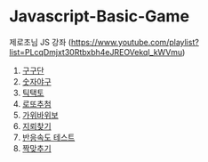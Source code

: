 # Javascript-Basic-Game
제로초님 JS 강좌 (https://www.youtube.com/playlist?list=PLcqDmjxt30Rtbxbh4eJREOVekql_kWVmu)
<ol>
  <li><a href="https://ji-silver.github.io/Javascript-Basic-Game/1.구구단">구구단</a></li>
  <li><a href="https://ji-silver.github.io/Javascript-Basic-Game/2.숫자야구">숫자야구</a></li>
  <li><a href="https://ji-silver.github.io/Javascript-Basic-Game/3.틱택토">틱택토</a></li>
  <li><a href="https://ji-silver.github.io/Javascript-Basic-Game/4.로또추첨">로또추첨</a></li>
  <li><a href="https://ji-silver.github.io/Javascript-Basic-Game/5.가위바위보">가위바위보</a></li>
  <li><a href="https://ji-silver.github.io/Javascript-Basic-Game/6.지뢰찾기">지뢰찾기</a></li>
  <li><a href="https://ji-silver.github.io/Javascript-Basic-Game/7.반응속도테스트/반응속도.html">반응속도 테스트</a></li>
  <li><a href="https://ji-silver.github.io/Javascript-Basic-Game/8.짝맞추기/짝맞추기.html">짝맞추기</a></li>
</ol>
